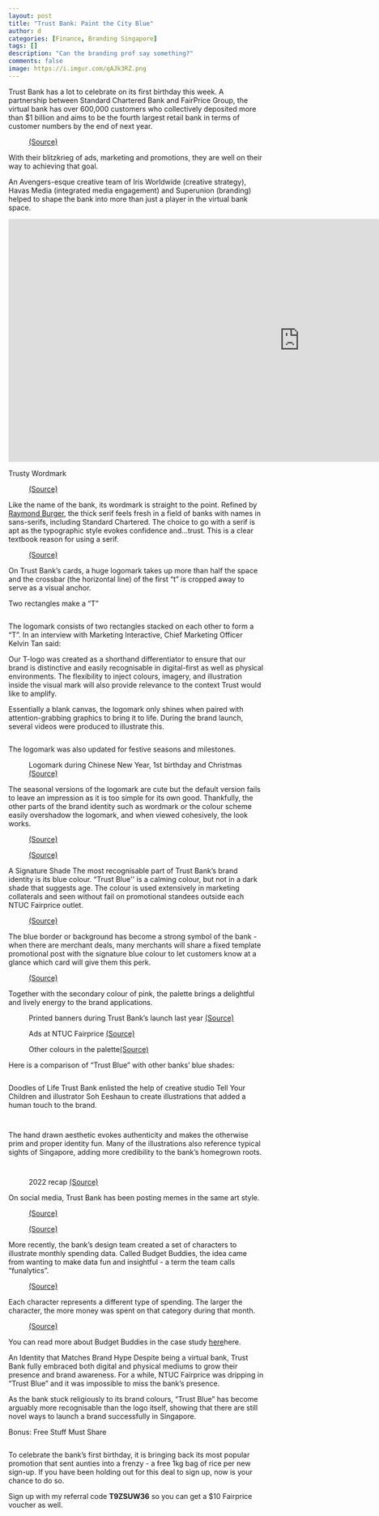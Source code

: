 ```yaml
---
layout: post
title: "Trust Bank: Paint the City Blue"
author: d
categories: [Finance, Branding Singapore]
tags: []
description: "Can the branding prof say something?"
comments: false
image: https://i.imgur.com/qAJk3RZ.png
---
```


Trust Bank has a lot to celebrate on its first birthday this week. A partnership between Standard Chartered Bank and FairPrice Group, the virtual bank has over 600,000 customers who collectively deposited more than $1 billion and aims to be the fourth largest retail bank in terms of customer numbers by the end of next year. 

<figure>
<img src="https://i.imgur.com/mE1AREA.png" alt="">
<figcaption><a href="https://trustbank.sg/newsroom/a-year-of-progress-with-our-customers/" target="_blank">(Source)</a></figcaption>
</figure>

With their blitzkrieg of ads, marketing and promotions, they are well on their way to achieving that goal. 

An Avengers-esque creative team of Iris Worldwide (creative strategy), Havas Media (integrated media engagement) and Superunion (branding) helped to shape the bank into more than just a player in the virtual bank space. 

<div class="video-responsive">
<iframe width="1149" height="480" src="https://www.youtube.com/embed/IWuhBB829z0" title="Trust: Digital banking for all" frameborder="0" allow="accelerometer; autoplay; clipboard-write; encrypted-media; gyroscope; picture-in-picture; web-share" allowfullscreen></iframe>
</div>

Trusty Wordmark

<figure>
<img src="https://i.imgur.com/nuaHzuc.png" alt="">
<figcaption><a href="https://www.adsoftheworld.com/campaigns/trust-bank-a-digital-bank-for-singapore" target="_blank">(Source)</a></figcaption>
</figure>

Like the name of the bank, its wordmark is straight to the point. Refined by <a href="https://www.raymondburger.com/#about" target="_blank">Raymond Burger</a>, the thick serif feels fresh in a field of banks with names in sans-serifs, including Standard Chartered. The choice to go with a serif is apt as the typographic style evokes confidence and…trust. This is a clear textbook reason for using a serif.

<figure>
<img src="https://i.imgur.com/u4RlJ4o.png" alt="">
<figcaption><a href="https://trustbank.sg/" target="_blank">(Source)</a></figcaption>
</figure>

On Trust Bank’s cards, a huge logomark takes up more than half the space and the crossbar (the horizontal line) of the first “t” is cropped away to serve as a visual anchor. 

Two rectangles make a “T”
<figure>
<img src="https://i.imgur.com/wCZljNt.mp4" alt="">
</figure>

The logomark consists of two rectangles stacked on each other to form a “T”. In an interview with Marketing Interactive, Chief Marketing Officer Kelvin Tan said: 

Our T-logo was created as a shorthand differentiator to ensure that our brand is distinctive and easily recognisable in digital-first as well as physical environments. The flexibility to inject colours, imagery, and illustration inside the visual mark will also provide relevance to the context Trust would like to amplify.

Essentially a blank canvas, the logomark only shines when paired with attention-grabbing graphics to bring it to life. During the brand launch, several videos were produced to illustrate this.

<figure>
<img src="https://i.imgur.com/TEbNeRw.mp4" alt="">
</figure>

The logomark was also updated for festive seasons and milestones. 

<figure>
<img src="https://i.imgur.com/fGvcEEP.png" alt="">
<figcaption>Logomark during Chinese New Year, 1st birthday and Christmas <a href="" target="_blank">(Source)</a></figcaption>
</figure>

The seasonal versions of the logomark are cute but the default version fails to leave an impression as it is too simple for its own good. Thankfully, the other parts of the brand identity such as wordmark or the colour scheme easily overshadow the logomark, and when viewed cohesively, the look works. 

<figure>
<img src="https://i.imgur.com/4CWvrTT.png" alt="">
<figcaption><a href="https://www.campaignasia.com/article/behind-the-overly-successful-launch-of-trust-bank-in-singapore/481653" target="_blank">(Source)</a></figcaption>
</figure>

<figure>
<img src="https://i.imgur.com/CFa7kFR.jpg" alt="">
<figcaption><a href="https://www.adsoftheworld.com/campaigns/trust-bank-a-digital-bank-for-singapore" target="_blank">(Source)</a></figcaption>
</figure>

A Signature Shade
The most recognisable part of Trust Bank’s brand identity is its blue colour. “Trust Blue'' is a calming colour, but not in a dark shade that suggests age. The colour is used extensively in marketing collaterals and seen without fail on promotional standees outside each NTUC Fairprice outlet.

<figure>
<img src="https://i.imgur.com/0U2t8SM.jpg" alt="">
<figcaption><a href="https://www.facebook.com/trustbanksg/photos/pb.100077831341763.-2207520000/294587496370798/?type=3" target="_blank">(Source)</a></figcaption>
</figure>

The blue border or background has become a strong symbol of the bank - when there are merchant deals, many merchants will share a fixed template promotional post with the signature blue colour to let customers know at a glance which card will give them this perk. 

<figure>
<img src="https://i.imgur.com/jhzCL18.jpg" alt="">
<figcaption><a href="https://www.facebook.com/KFC.SG/photos/5866478796740401" target="_blank">(Source)</a></figcaption>
</figure>

Together with the secondary colour of pink, the palette brings a delightful and lively energy to the brand applications. 

<figure>
<img src="https://i.imgur.com/fgLcJeX.jpg" alt="">
<figcaption>Printed banners during Trust Bank’s launch last year <a href="https://campaignbriefasia.com/2022/09/02/iris-worldwide-havas-media-and-superunion-encourage-singaporeans-to-bank-digitally-through-the-launch-of-trust-bank-singapore/" target="_blank">(Source)</a></figcaption>
</figure>

<figure>
<img src="" alt="">
<figcaption>Ads at NTUC Fairprice <a href="https://campaignbriefasia.com/2022/09/02/iris-worldwide-havas-media-and-superunion-encourage-singaporeans-to-bank-digitally-through-the-launch-of-trust-bank-singapore/" target="_blank">(Source)</a></figcaption>
</figure>

<figure>
<img src="https://i.imgur.com/4GpIVjI.gif" alt="">
<figcaption>Other colours in the palette<a href="https://www.raymondburger.com" target="_blank">(Source)</a></figcaption>
</figure>

Here is a comparison of “Trust Blue” with other banks’ blue shades:

<figure>
<img src="https://i.imgur.com/UqnZsbb.png" alt="">
</figure>

Doodles of Life
Trust Bank enlisted the help of creative studio Tell Your Children and illustrator Soh Eeshaun to create illustrations that added a human touch to the brand.

<figure>
<img src="https://i.imgur.com/3rIViiU.jpg" alt="">
</figure>

<figure>
<img src="https://i.imgur.com/4eOhFCX.png" alt="">
</figure>

The hand drawn aesthetic evokes authenticity and makes the otherwise prim and proper identity fun. Many of the illustrations also reference typical sights of Singapore, adding more credibility to the bank’s homegrown roots.

<figure>
<img src="https://i.imgur.com/2SER9rj.png" alt="">
</figure>

<figure>
<img src="https://i.imgur.com/6Z1o0dF.jpg" alt="">
</figure>

<figure>
<img src="https://i.imgur.com/rBU8j2c.png" alt="">
<figcaption>2022 recap <a href="https://trustbank.sg/newsroom/our-2022-in-review/" target="_blank">(Source)</a></figcaption>
</figure>

On social media, Trust Bank has been posting memes in the same art style. 

<figure>
<img src="https://i.imgur.com/vGDFhTV.jpg" alt="">
<figcaption><a href="https://www.facebook.com/photo.php?fbid=296532199617823&set=pb.100077831341763.-2207520000&type=3" target="_blank">(Source)</a></figcaption>
</figure>

<figure>
<img src="https://i.imgur.com/ubgg1mI.jpg" alt="">
<figcaption><a href="https://www.facebook.com/photo.php?fbid=311650311439345&set=pb.100077831341763.-2207520000&type=3" target="_blank">(Source)</a></figcaption>
</figure>

More recently, the bank’s design team created a set of characters to illustrate monthly spending data. Called Budget Buddies, the idea came from wanting to make data fun and insightful - a term the team calls “funalytics”.

<figure>
<img src="https://i.imgur.com/z1j4fT3.png" alt="">
<figcaption><a href="https://trustbank.sg/newsroom/which-is-your-favourite-budget-buddy/" target="_blank">(Source)</a></figcaption>
</figure>

Each character represents a different type of spending. The larger the character, the more money was spent on that category during that month.

<figure>
<img src="https://i.imgur.com/Eas8w9z.gif" alt="">
<figcaption><a href="https://trustbank.sg/newsroom/which-is-your-favourite-budget-buddy/" target="_blank">(Source)</a></figcaption>
</figure>

You can read more about Budget Buddies in the case study <a href="https://trustbank.sg/newsroom/which-is-your-favourite-budget-buddy/" target="_blank">here</a>here. 

An Identity that Matches Brand Hype
Despite being a virtual bank, Trust Bank fully embraced both digital and physical mediums to grow their presence and brand awareness. For a while, NTUC Fairprice was dripping in “Trust Blue” and it was impossible to miss the bank’s presence. 

As the bank stuck religiously to its brand colours, “Trust Blue” has become arguably more recognisable than the logo itself, showing that there are still novel ways to launch a brand successfully in Singapore.

Bonus: Free Stuff Must Share
<figure>
<img src="https://i.imgur.com/Js87S5d.jpg" alt="">
</figure>

To celebrate the bank’s first birthday, it is bringing back its most popular promotion that sent aunties into a frenzy - a free 1kg bag of rice per new sign-up. If you have been holding out for this deal to sign up, now is your chance to do so.  

Sign up with my referral code <b>T9ZSUW36</b> so you can get a $10 Fairprice voucher as well.
